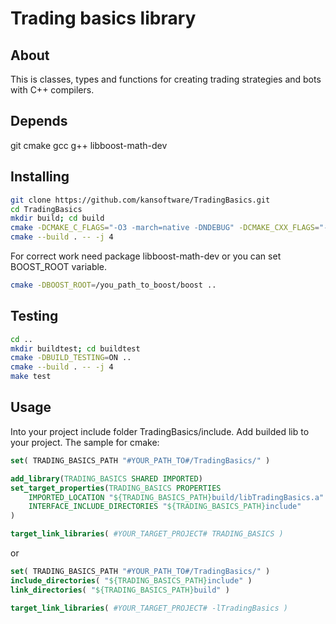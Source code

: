 # Trading basics library

## About

This is classes, types and functions for creating trading strategies and bots with C++ compilers.

## Depends

git cmake gcc g++ libboost-math-dev

## Installing

```bash
git clone https://github.com/kansoftware/TradingBasics.git
cd TradingBasics
mkdir build; cd build
cmake -DCMAKE_C_FLAGS="-O3 -march=native -DNDEBUG" -DCMAKE_CXX_FLAGS="-O3 -march=native -DNDEBUG" ..
cmake --build . -- -j 4

```

For correct work need package libboost-math-dev or you can set BOOST_ROOT variable.

```bash
cmake -DBOOST_ROOT=/you_path_to_boost/boost ..

```

## Testing

```bash
cd ..
mkdir buildtest; cd buildtest
cmake -DBUILD_TESTING=ON ..
cmake --build . -- -j 4
make test

```

## Usage

Into your project include folder TradingBasics/include. Add builded lib to your project.
The sample for cmake:

```cmake
set( TRADING_BASICS_PATH "#YOUR_PATH_TO#/TradingBasics/" )

add_library(TRADING_BASICS SHARED IMPORTED)
set_target_properties(TRADING_BASICS PROPERTIES
    IMPORTED_LOCATION "${TRADING_BASICS_PATH}build/libTradingBasics.a"
    INTERFACE_INCLUDE_DIRECTORIES "${TRADING_BASICS_PATH}include"
)

target_link_libraries( #YOUR_TARGET_PROJECT# TRADING_BASICS )

```

or

```cmake
set( TRADING_BASICS_PATH "#YOUR_PATH_TO#/TradingBasics/" )
include_directories( "${TRADING_BASICS_PATH}include" )
link_directories( "${TRADING_BASICS_PATH}build" )

target_link_libraries( #YOUR_TARGET_PROJECT# -lTradingBasics )
```
